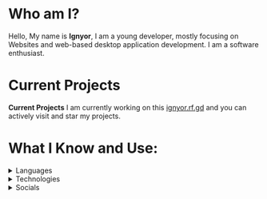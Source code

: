 # Who am I?

  

Hello, My name is **Ignyor**, I am a young developer, mostly focusing on Websites and web-based desktop application development. I am a software enthusiast.


# Current Projects


**Current Projects** 
I am currently working on this [ignyor.rf.gd](https://ignyor.rf.gd/)  and you can actively visit and star my projects.


# What I Know and Use:

<details><summary>Languages</summary>

- JavaScript

- TypeScript

- HTML

- CSS

- C#

</details>

<details><summary>Technologies</summary>

- JavaScript (ES6+)

- React

- Tailwind CSS

- Node.js

- Git & GitHub

</details>
  
<details><summary>Socials</summary>

- [GitHub](https://github.com/Ignyor) 

- [Website](https://ignyor.rf.gd/) 

</details>
